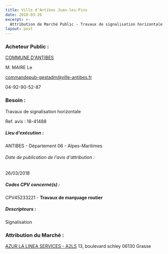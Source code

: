 ```yaml
---
title: Ville d'Antibes Juan-les-Pins
date: 2018-03-26
excerpt: >-
  Attribution de Marché Public - Travaux de signalisation horizontale
layout: post
---
```


### Acheteur Public : 
<a href="/acheteur-134/siren-210600045"> COMMUNE D'ANTIBES</a><br/>

M. MAIRE Le

commandepub-gestadm@ville-antibes.fr

04-92-90-52-87

### Besoin :

Travaux de signalisation horizontale

Ref. avis : 18-41488


##### Lieu d'exécution :

ANTIBES - Département 06 - Alpes-Maritimes

###### Date de publication de l'avis d'attribution : 
26/03/2018

##### Codes CPV concerné(s) :
CPV45233221 - **Travaux de marquage routier** <br/>

##### Descripteurs :
Signalisation <br/>

### Attribution du Marché :
<a href="/entreprise-571/siren-528429699"> AZUR LA LINEA SERVICES - A2LS</a>    13, boulevard schley 06130 Grasse <br/>
